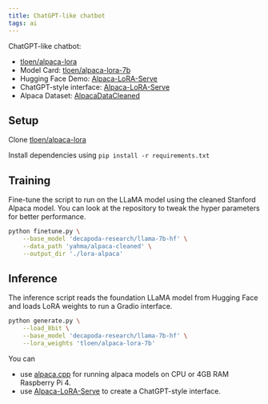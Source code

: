 ```yaml
---
title: ChatGPT-like chatbot
tags: ai
---
```


ChatGPT-like chatbot:

* [tloen/alpaca-lora](https://github.com/tloen/alpaca-lora)
* Model Card: [tloen/alpaca-lora-7b](https://huggingface.co/tloen/alpaca-lora-7b)
* Hugging Face Demo: [Alpaca-LoRA-Serve](https://huggingface.co/spaces/chansung/Alpaca-LoRA-Serve)
* ChatGPT-style interface: [Alpaca-LoRA-Serve](https://github.com/deep-diver/Alpaca-LoRA-Serve)
* Alpaca Dataset: [AlpacaDataCleaned](https://github.com/gururise/AlpacaDataCleaned)


## Setup

Clone [tloen/alpaca-lora](https://github.com/tloen/alpaca-lora)

Install dependencies using `pip install -r requirements.txt`

## Training

Fine-tune the script to run on the LLaMA model using the cleaned Stanford
Alpaca model.  You can look at the repository to tweak the hyper parameters
for better performance.

```sh
python finetune.py \
    --base_model 'decapoda-research/llama-7b-hf' \
    --data_path 'yahma/alpaca-cleaned' \
    --output_dir './lora-alpaca'
```

## Inference

The inference script reads the foundation LLaMA model from Hugging Face and
loads LoRA weights to run a Gradio interface.
```sh
python generate.py \
    --load_8bit \
    --base_model 'decapoda-research/llama-7b-hf' \
    --lora_weights 'tloen/alpaca-lora-7b'
```

You can

* use [alpaca.cpp](https://github.com/antimatter15/alpaca.cpp) for running
alpaca models on CPU or 4GB RAM Raspberry Pi 4.
* use [Alpaca-LoRA-Serve](https://github.com/deep-diver/Alpaca-LoRA-Serve) to
create a ChatGPT-style interface.
